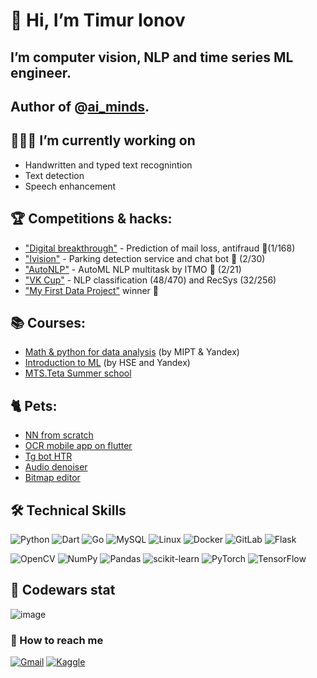 # 👋 Hi, I’m Timur Ionov
## I’m computer vision, NLP and time series ML engineer.
## Author of @[ai_minds](https://t.me/ai_minds).

## 👨🏻‍💻 I’m currently working on
- Handwritten and typed text recognintion
- Text detection
- Speech enhancement

## 🏆 Сompetitions & hacks:
- ["Digital breakthrough"](https://github.com/sir-timio/pochta) - Prediction of mail loss, antifraud 🥇(1/168)
- ["Ivision"](https://github.com/Perpure/Parking-Recognition) - Parking detection service and chat bot 🥈 (2/30)
- ["AutoNLP"](https://github.com/sir-timio/nlp_itmo) - AutoML NLP multitask by ITMO 🥈 (2/21)
- ["VK Cup"](https://github.com/sir-timio/vk_cup) - NLP classification (48/470) and RecSys (32/256)
- ["My First Data Project"](https://github.com/sir-timio/speech-denoiser) winner 🥇

## 📚 Courses:
- [Math & python for data analysis](https://coursera.org/share/490fe73eb42d75c6d735c55edee5c7e1) (by MIPT & Yandex)
- [Introduction to ML](https://coursera.org/share/3985afe57384d757ac196aa05638e00b) (by HSE and Yandex)
- [MTS.Teta Summer school](https://github.com/sir-timio/sir-timio/blob/main/diplomas/courses/mts_theta.pdf)

## 🐈 Pets:
- [NN from scratch](https://github.com/sir-timio/neural_labs) 
- [OCR mobile app on flutter](https://github.com/sir-timio/mobile-ocr)
- [Tg bot HTR](https://github.com/sir-timio/HTR)
- [Audio denoiser](https://github.com/sir-timio/speech-denoiser)
- [Bitmap editor](https://github.com/bmstu-iu9/utp2020-7-paint)
## 🛠 Technical Skills

![Python](https://img.shields.io/badge/python-3670A0?style=for-the-badge&logo=python&logoColor=ffdd54)
![Dart](https://img.shields.io/badge/dart-%230175C2.svg?style=for-the-badge&logo=dart&logoColor=white)
![Go](https://img.shields.io/badge/go-%2300ADD8.svg?style=for-the-badge&logo=go&logoColor=white)
![MySQL](https://img.shields.io/badge/mysql-%2300f.svg?style=for-the-badge&logo=mysql&logoColor=white)
![Linux](https://img.shields.io/badge/Linux-FCC624?style=for-the-badge&logo=linux&logoColor=black)
![Docker](https://img.shields.io/badge/docker-%230db7ed.svg?style=for-the-badge&logo=docker&logoColor=white)
![GitLab](https://img.shields.io/badge/gitlab-%23181717.svg?style=for-the-badge&logo=gitlab&logoColor=white)
![Flask](https://img.shields.io/badge/flask-%23000.svg?style=for-the-badge&logo=flask&logoColor=white)

![OpenCV](https://img.shields.io/badge/opencv-%23white.svg?style=for-the-badge&logo=opencv&logoColor=white)
![NumPy](https://img.shields.io/badge/numpy-%23013243.svg?style=for-the-badge&logo=numpy&logoColor=white)
![Pandas](https://img.shields.io/badge/pandas-%23150458.svg?style=for-the-badge&logo=pandas&logoColor=white)
![scikit-learn](https://img.shields.io/badge/scikit--learn-%23F7931E.svg?style=for-the-badge&logo=scikit-learn&logoColor=white)
![PyTorch](https://img.shields.io/badge/PyTorch-%23EE4C2C.svg?style=for-the-badge&logo=PyTorch&logoColor=white)
![TensorFlow](https://img.shields.io/badge/TensorFlow-%23FF6F00.svg?style=for-the-badge&logo=TensorFlow&logoColor=white)

## 🥋 Codewars stat
![image](https://www.codewars.com/users/sir-timio/badges/large?theme=light)
 
<!--- [![Anurag's GitHub stats](https://github-readme-stats.vercel.app/api?username=sir-timio)](https://github.com/sir-timio/github-readme-stats) --->

### 🤝 How to reach me 

[![Gmail](https://img.shields.io/badge/Gmail-D14836?style=for-the-badge&logo=gmail&logoColor=white)](mailto:t-ionov@list.ru)
[![Kaggle](https://img.shields.io/badge/Kaggle-035a7d?style=for-the-badge&logo=kaggle&logoColor=white)](https://www.kaggle.com/sirtimio)

<!---
sir-timio/sir-timio is a ✨ special ✨ repository because its `README.md` (this file) appears on your GitHub profile.
You can click the Preview link to take a look at your changes.
--->
